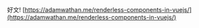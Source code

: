 
好文!
[https://adamwathan.me/renderless-components-in-vuejs/](https://adamwathan.me/renderless-components-in-vuejs/)